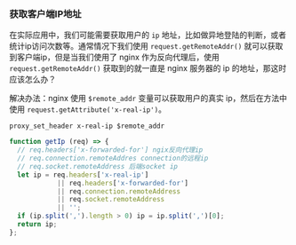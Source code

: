 ### 获取客户端IP地址

在实际应用中，我们可能需要获取用户的 `ip` 地址，比如做异地登陆的判断，或者统计ip访问次数等。通常情况下我们使用 `request.getRemoteAddr()` 就可以获取到客户端ip，但是当我们使用了 nginx 作为反向代理后，使用 `request.getRemoteAddr()` 获取到的就一直是 nginx 服务器的 ip 的地址，那这时应该怎么办？

解决办法：nginx 使用 `$remote_addr` 变量可以获取用户的真实 ip，然后在方法中使用 `request.getAttribute('x-real-ip')`。

```ngnix
proxy_set_header x-real-ip $remote_addr
```

```js
function getIp (req) => {
  // req.headers['x-forwarded-for'] ngix反向代理ip
  // req.connection.remoteAddres connection的远程ip
  // req.socket.remoteAddress 后端socket ip
  let ip = req.headers['x-real-ip']
            || req.headers['x-forwarded-for']
            || req.connection.remoteAddress
            || req.socket.remoteAddress
            || '';
  if (ip.split(',').length > 0) ip = ip.split(',')[0];
  return ip;
};
```
